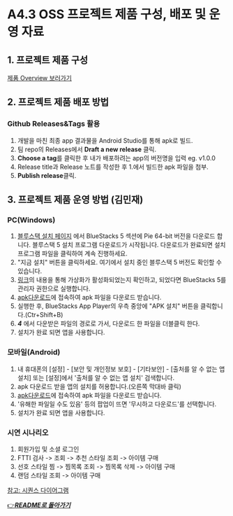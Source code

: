 # A4.3 OSS 프로젝트 제품 구성, 배포 및 운영 자료

## 1. 프로젝트 제품 구성

[제품 Overview 보러가기](4_4_OSSProj_01_버스태워조_Overivew.md)

## 2. 프로젝트 제품 배포 방법

### Github Releases&Tags 활용

1. 개발을 마친 최종 app 결과물을 Android Studio를 통해 apk로 빌드.
2. 팀 repo의 Releases에서 **Draft a new release** 클릭.
3. **Choose a tag**를 클릭한 후 내가 배포하려는 app의 버전명을 입력 eg. v1.0.0
4. Release title과 Release 노트를 작성한 후 1.에서 빌드한 apk 파일을 첨부.
5. **Publish release**클릭.

## 3. 프로젝트 제품 운영 방법 (김민재)

### PC(Windows)

1. [블루스택 설치 페이지](https://www.bluestacks.com/download.html) 에서 BlueStacks 5 섹션에 Pie 64-bit 버전을 다운로드 합니다. 블루스택 5 설치 프로그램 다운로드가 시작됩니다. 다운로드가 완료되면 설치 프로그램 파일을 클릭하여 계속 진행하세요.
2. "지금 설치" 버튼을 클릭하세요. 여기에서 설치 중인 블루스택 5 버전도 확인할 수 있습니다.
3. [링크](https://support.bluestacks.com/hc/ko/articles/360058371832-PC%EC%97%90%EC%84%9C-%EB%B8%94%EB%A3%A8%EC%8A%A4%ED%83%9D5%EC%9A%A9-%EA%B0%80%EC%83%81%ED%99%94%EA%B0%80-%EC%A7%80%EC%9B%90-%EB%98%90%EB%8A%94-%ED%99%9C%EC%84%B1%ED%99%94%EB%90%98%EC%97%88%EB%8A%94%EC%A7%80-%ED%99%95%EC%9D%B8%ED%95%98%EB%8A%94-%EB%B0%A9%EB%B2%95)의 내용을 통해 가상화가 활성화되었는지 확인하고, 되었다면 BlueStacks 5를 관리자 권한으로 실행합니다.
4. [apk다운로드](https://github.com/CSID-DGU/2024-1-OSSProj-ComfyRide-01/releases/tag/v1.0.4)에 접속하여 apk 파일을 다운로드 받습니다.
5. 실행한 후, BlueStacks App Player의 우측 중앙에 "APK 설치" 버튼을 클릭합니다.(Ctr+Shift+B)
6. **_4_** 에서 다운받은 파일의 경로로 가서, 다운로드 한 파일을 더블클릭 한다.
7. 설치가 완료 되면 앱을 사용합니다.

### 모바일(Android)

1. 내 휴대폰의 [설정] - [보안 및 개인정보 보호] - [기타보안] - [출처를 알 수 없는 앱 설치] 또는 [설정]에서 '출처를 알 수 없는 앱 설치' 검색합니다.
2. apk 다운로드 받을 앱의 설치를 허용합니다.(오른쪽 막대바 클릭)
3. [apk다운로드](https://github.com/CSID-DGU/2024-1-OSSProj-ComfyRide-01/releases/tag/v1.0.4)에 접속하여 apk 파일을 다운로드 받습니다.
4. '유해한 파일일 수도 있음' 등의 팝업이 뜨면 '무시하고 다운로드'를 선택합니다.
5. 설치가 완료 되면 앱을 사용합니다.

### 시연 시나리오

1. 회원가입 및 소셜 로그인
2. FTTI 검사 -> 조회 -> 추천 스타일 조회 -> 아이템 구매
3. 선호 스타일 찜 -> 찜목록 조회 -> 찜목록 삭제 -> 아이템 구매
4. 랜덤 스타일 조회 -> 아이템 구매

[참고: 시퀀스 다이어그램](./3_1_OSSProj_01_버스태워조_최종보고서.md#시퀀스-다이어그램)

[👉***README로 돌아가기***](https://github.com/CSID-DGU/2024-1-OSSProj-ComfyRide-01)
